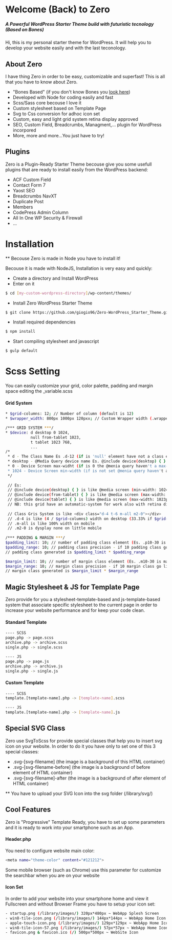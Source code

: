 # Welcome (Back) to Zero
##### A Powerful WordPress Starter Theme build with futuristic tecnology (Based on Bones)

Hi, this is my personal starter theme for WordPress. It will help you to develop your website easily and with the last teconology. 

## About Zero

I have thing Zero in order to be easy, customizable and superfast! This is all that you have to know about Zero.

- "Bones Based" (if you don't know Bones you [look here](https://github.com/eddiemachado/bones))
- Developed with Node for coding easily and fast
- Scss/Sass core becouse I love it
- Custom stylesheet based on Template Page
- Svg to Css conversion for adhoc icon set
- Custom, easy and light grid system retina display approved
- SEO, Custom Field, Breadcrumbs, Managment,... plugin for WordPress incorpored
- More, more and more...You just have to try!

## Plugins

Zero is a Plugin-Ready Starter Theme becouse give you some usefull plugins that are ready to install easily from the WordPress backend:

* ACF Custom Field
* Contact Form 7
* Yaost SEO
* Breadcrumbs NavXT
* Duplicate Post
* Members
* CodePress Admin Column
* All In One WP Security & Firewall 
* ...

# Installation

** Becouse Zero is made in Node you have to install it!

Becouse it is made with NodeJS, Installation is very easy and quickly:
- Create a directory and Install WordPress
- Enter on it

```sh
$ cd [my-custom-wordpress-directory]/wp-content/themes/
```

- Install Zero WordPress Starter Theme

```sh
$ git clone https://github.com/giogio96/Zero-WordPress_Starter_Theme.git
```

- Install required dependencies

```sh
$ npm install
```

- Start compiling stylesheet and javascript 

```sh
$ gulp default
```

# Scss Setting

You can easily customize your grid, color palette, padding and margin space editing the _variable.scss
#### Grid System
```sh
* $grid-columns: 12; // Number of column (default is 12)
* $wrapper_width: 800px 1000px 120pxx; // Custom Wrapper width (.wrapper_1 is 800px .wrapper_2 is 1000px etc)

/*** GRID SYSTEM ***/
* $device: d desktop 0 1024,      
           null from-tablet 1023, 
           t tablet 1023 768,
           ... 
/*
 * d - The Class Name Es .d-12 (if is 'null' element have not a class element associated)
 * desktop - @Media Query device name Es. @include device(desktop) { }
 * 0 - Device Screen max-widht (if is 0 the @menia query haven't a max-width limit) DO NOT WRITE 'px' after int
 * 1024 - Device Screen min-width (if is not set @menia query haven't a min-width limit) DO NOT WRITE 'px' after int
 */
 
 // Es: 
 // @include device(desktop) { } is like @media screen (min-width: 1024px) { }
 // @include device(from-tablet) { } is like @media screen (max-width: 1024px) { }
 // @include device(tablet) { } is like @media screen (max-width: 1023px) and (min-width: 768px) { }
 // NB: this grid have an automatic-system for work also with retina display!
 
 // Class Gris System is like <div class="d-4 t-6 m-all m2-0"></div>
 // .d-4 is like (4 / $grid-columns) width on desktop (33.33% if $grid-columns is 12)
 // .m-all is like 100% width on mobile
 // .m2-0 is dysplay none on little mobile
 
/*** PADDING & MARGIN ***/
$padding_limit: 10; // number of padding class element (Es. .p10-30 is padding: 10px 30px)
$padding_range: 10; // padding class precision - if 10 padding class go like 10 20 30... if 5 go like 5 10 15 20...
// padding class generated is $padding_limit * $padding_range

$margin_limit: 10; // number of margin class element (Es. .m10-30 is margin: 10px 30px)
$margin_range: 10; // margin class precision - if 10 margin class go like 10 20 30... if 5 go like 5 10 15 20...
// margin class generated is $margin_limit * $margin_range

```

## Magic Stylesheet & JS for Template Page

Zero provide for you a stylesheet-template-based and js-template-based system that associate specific stylesheet to the current page in order to increase your website performance and for keep your code clean.

#### Standard Template
```sh
---- SCSS
page.php -> page.scss
archive.php -> archive.scss
single.php -> single.scss

---- JS
page.php -> page.js
archive.php -> archive.js
single.php -> single.js
```
#### Custom Template
```sh
---- SCSS
template.[template-name].php -> [template-name].scss

---- JS
template.[template-name].php -> [template-name].js
```

## Special SVG Class

Zero use SvgToScss for provide special classes that help you to insert svg icon on your website. In order to do it you have only to set one of this 3 special classes:

* .svg-[svg-filename] (the image is a background of this HTML container)
* .svg-[svg-filename-before] (the image is a background of before element of HTML container)
* .svg-[svg-filename]-after (the image is a background of after element of HTML container)

** You have to upload your SVG Icon into the svg folder (/library/svg/)

## Cool Features

Zero is "Progressive" Template Ready, you have to set up some parameters and it is ready to work into your smartphone such as an App.

#### Header.php

You need to configure website main color:
```sh
<meta name="theme-color" content="#121212">
```
Some mobile browser (such as Chrome) use this parameter for customize the searchbar when you are on your website

#### Icon Set

In order to add your website into your smartphone home and view it Fullscreen and without Browser Frame you have to setup your icon set: 
```sh
- startup.png (/library/images/) 320px*480px ~ WebApp Splesh Screen
- win8-tile-icon.png (/library/images/) 144px*144px ~ WebApp Home Icon 144px
- apple-touch-icon.png (/library/images/) 129px*129px ~ WebApp Home Icon 129px
- win8-tile-icon-57.png (/library/images/) 57px*57px ~ WebApp Home Icon 57px
- favicon.png & favicon.ico (/) 500px*500px ~ WebSite Icon
```

